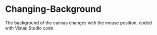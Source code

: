 # Changing-Background
The background of the canvas changes with the mouse position, coded with Visual Studio code

